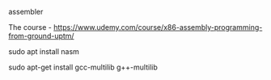 assembler

The course - https://www.udemy.com/course/x86-assembly-programming-from-ground-uptm/

sudo apt install nasm

sudo apt-get install gcc-multilib g++-multilib
